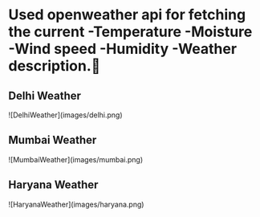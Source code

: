 <h1>Used openweather api for fetching the current 
-Temperature
-Moisture
-Wind speed 
-Humidity
-Weather description.🥰</h1>

<h2>Delhi Weather</h2>
![DelhiWeather](images/delhi.png)

<h2>Mumbai Weather</h2>
![MumbaiWeather](images/mumbai.png)

<h2>Haryana Weather</h2>
![HaryanaWeather](images/haryana.png)
